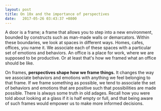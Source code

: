 ```yaml
---
layout: post
title: On 10x and the importance of perspectives
date:   2017-05-26 03:43:37 +0800
---
```


A door is a frame; a frame that allows you to step into a new environment, bounded by constructs such as man-made walls or demarcators. Within these boundaries, we look at spaces in different ways. Homes, cafes, offices, you name it. We associate each of these spaces with a particular set of emotions and behaviors. An office is a place for work, where we are supposed to be productive. Or at least that's how we framed what an office should be like.

On frames, **perspectives shape how we frame things.** It changes the way we associate behaviors and emotions with anything we feel belonging to that frame. If we frame something as possible, we tend to associate the set of behaviors and emotions that are positive such that possibilities are made possible. There is always some truth in old adages. Recall how you were told about looking at a glass if it is half empty or full, and that being aware of such frames would empower us to make more informed decisions.

